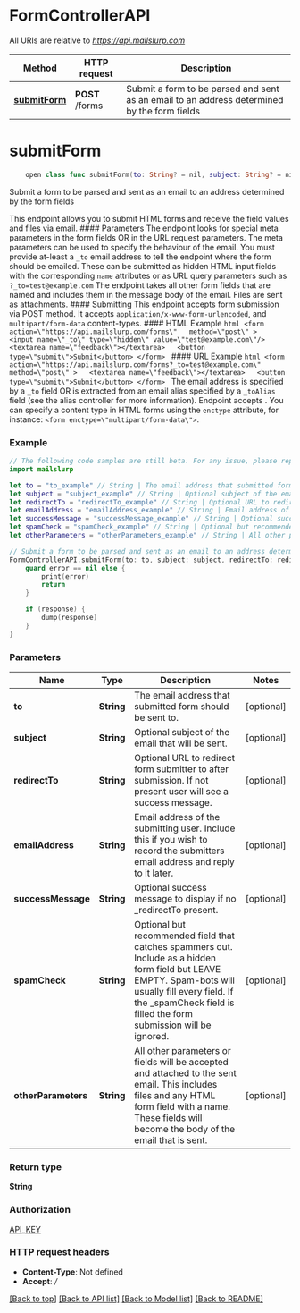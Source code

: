 # FormControllerAPI

All URIs are relative to *https://api.mailslurp.com*

Method | HTTP request | Description
------------- | ------------- | -------------
[**submitForm**](FormControllerAPI#submitform) | **POST** /forms | Submit a form to be parsed and sent as an email to an address determined by the form fields


# **submitForm**
```swift
    open class func submitForm(to: String? = nil, subject: String? = nil, redirectTo: String? = nil, emailAddress: String? = nil, successMessage: String? = nil, spamCheck: String? = nil, otherParameters: String? = nil, completion: @escaping (_ data: String?, _ error: Error?) -> Void)
```

Submit a form to be parsed and sent as an email to an address determined by the form fields

This endpoint allows you to submit HTML forms and receive the field values and files via email.   #### Parameters The endpoint looks for special meta parameters in the form fields OR in the URL request parameters. The meta parameters can be used to specify the behaviour of the email.   You must provide at-least a `_to` email address to tell the endpoint where the form should be emailed. These can be submitted as hidden HTML input fields with the corresponding `name` attributes or as URL query parameters such as `?_to=test@example.com`  The endpoint takes all other form fields that are named and includes them in the message body of the email. Files are sent as attachments.  #### Submitting This endpoint accepts form submission via POST method. It accepts `application/x-www-form-urlencoded`, and `multipart/form-data` content-types.  #### HTML Example ```html <form    action=\"https://api.mailslurp.com/forms\"   method=\"post\" >   <input name=\"_to\" type=\"hidden\" value=\"test@example.com\"/>   <textarea name=\"feedback\"></textarea>   <button type=\"submit\">Submit</button> </form> ```  #### URL Example ```html <form    action=\"https://api.mailslurp.com/forms?_to=test@example.com\"   method=\"post\" >   <textarea name=\"feedback\"></textarea>   <button type=\"submit\">Submit</button> </form> ```    The email address is specified by a `_to` field OR is extracted from an email alias specified by a `_toAlias` field (see the alias controller for more information).  Endpoint accepts .  You can specify a content type in HTML forms using the `enctype` attribute, for instance: `<form enctype=\"multipart/form-data\">`.  

### Example 
```swift
// The following code samples are still beta. For any issue, please report via http://github.com/OpenAPITools/openapi-generator/issues/new
import mailslurp

let to = "to_example" // String | The email address that submitted form should be sent to. (optional)
let subject = "subject_example" // String | Optional subject of the email that will be sent. (optional)
let redirectTo = "redirectTo_example" // String | Optional URL to redirect form submitter to after submission. If not present user will see a success message. (optional)
let emailAddress = "emailAddress_example" // String | Email address of the submitting user. Include this if you wish to record the submitters email address and reply to it later. (optional)
let successMessage = "successMessage_example" // String | Optional success message to display if no _redirectTo present. (optional)
let spamCheck = "spamCheck_example" // String | Optional but recommended field that catches spammers out. Include as a hidden form field but LEAVE EMPTY. Spam-bots will usually fill every field. If the _spamCheck field is filled the form submission will be ignored. (optional)
let otherParameters = "otherParameters_example" // String | All other parameters or fields will be accepted and attached to the sent email. This includes files and any HTML form field with a name. These fields will become the body of the email that is sent. (optional)

// Submit a form to be parsed and sent as an email to an address determined by the form fields
FormControllerAPI.submitForm(to: to, subject: subject, redirectTo: redirectTo, emailAddress: emailAddress, successMessage: successMessage, spamCheck: spamCheck, otherParameters: otherParameters) { (response, error) in
    guard error == nil else {
        print(error)
        return
    }

    if (response) {
        dump(response)
    }
}
```

### Parameters

Name | Type | Description  | Notes
------------- | ------------- | ------------- | -------------
 **to** | **String** | The email address that submitted form should be sent to. | [optional] 
 **subject** | **String** | Optional subject of the email that will be sent. | [optional] 
 **redirectTo** | **String** | Optional URL to redirect form submitter to after submission. If not present user will see a success message. | [optional] 
 **emailAddress** | **String** | Email address of the submitting user. Include this if you wish to record the submitters email address and reply to it later. | [optional] 
 **successMessage** | **String** | Optional success message to display if no _redirectTo present. | [optional] 
 **spamCheck** | **String** | Optional but recommended field that catches spammers out. Include as a hidden form field but LEAVE EMPTY. Spam-bots will usually fill every field. If the _spamCheck field is filled the form submission will be ignored. | [optional] 
 **otherParameters** | **String** | All other parameters or fields will be accepted and attached to the sent email. This includes files and any HTML form field with a name. These fields will become the body of the email that is sent. | [optional] 

### Return type

**String**

### Authorization

[API_KEY](../README#API_KEY)

### HTTP request headers

 - **Content-Type**: Not defined
 - **Accept**: */*

[[Back to top]](#) [[Back to API list]](../README#documentation-for-api-endpoints) [[Back to Model list]](../README#documentation-for-models) [[Back to README]](../README)

